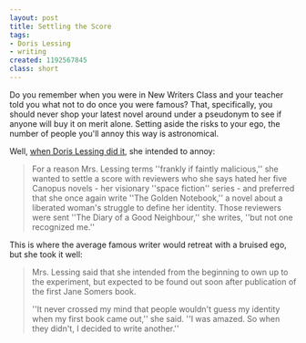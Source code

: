 ```yaml
---
layout: post
title: Settling the Score
tags:
- Doris Lessing
- writing
created: 1192567845
class: short
---
```

Do you remember when you were in New Writers Class and your teacher told you what not to do once you were famous?  That, specifically, you should never shop your latest novel around under a pseudonym to see if anyone will buy it on merit alone.  Setting aside the risks to your ego, the number of people you'll annoy this way is astronomical.

Well, [when Doris Lessing did it](http://www.nytimes.com/books/99/01/10/specials/lessing-pen.html?_r=1&oref=login), she intended to annoy:

> For a reason Mrs. Lessing terms ''frankly if faintly malicious,'' she wanted to settle a score with reviewers who she says hated her five Canopus novels - her visionary ''space fiction'' series - and preferred that she once again write ''The Golden Notebook,'' a novel about a liberated woman's struggle to define her identity. Those reviewers were sent ''The Diary of a Good Neighbour,'' she writes, ''but not one recognized me.''<!--break-->

This is where the average famous writer would retreat with a bruised ego, but she took it well:

> Mrs. Lessing said that she intended from the beginning to own up to the experiment, but expected to be found out soon after publication of the first Jane Somers book.
>
> ''It never crossed my mind that people wouldn't guess my identity when my first book came out,'' she said. ''I was amazed. So when they didn't, I decided to write another.'' 

